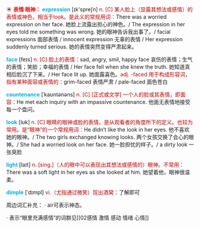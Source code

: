 ☀ <font color="red">**表情 眼神：**</font>
<font color="sky blue">**expression**</font> [ɪk'spreʃn] 
<font color="#c00000">n. [C] 某人脸上（显露其想法或感情）的表情或神色，相当于look。是此义的常规用词：</font>There was a worried expression on her face. 她脸上流露出担心的神色。/ The expression in her eyes told me something was wrong. 她的眼神告诉我出事了。/ facial expressions 面部表情 / innocent expression 无辜的表情 / Her expression suddenly turned serious. 她的表情突然变得严肃起来。

<font color="sky blue">**face**</font> [feɪs] 
<font color="#c00000">n. [C] 脸上的表情：</font>sad, angry, smil, happy face 哀伤的表情；生气的表情；笑脸；幸福的表情 / Her face fell when she knew the truth. 她知道真相后脸沉了下来。/ Her face lit up. 她面露喜色。<font color="#c00000">adj. -faced 用于构成形容词，指有某种面容或表情的：</font>grim-faced 表情严肃 / pale-faced 面色苍白
           
<font color="sky blue">**countenance**</font> [ˈkaʊntənəns]
<font color="#c00000">n. [C] [正式或文学] 一个人的脸或其表情，即面容：</font>He met each inquiry with an impassive countenance. 他面无表情地接受每一个盘问。

<font color="sky blue">**look**</font> [lʊk] 
<font color="#c00000">n. [C] 眼睛的眼神或脸的表情。是从观看者的角度所下的定义。也较为常用。是“眼神”的一个常规用词：</font>He didn’t like the look in her eyes. 他不喜欢她的眼神。/ The two girls exchanged knowing looks. 两个女孩交换了会心的眼神。/ She had a worried look on her face. 她一脸担忧的样子。/ a dirty look 一张臭脸 

<font color="sky blue">**light**</font> [laɪt] 
<font color="#c00000">n. [sing.]（人的眼中可以表现出其想法或感情的）眼神。不常用：</font>There was a soft light in her eyes as she looked at him. 她望着他，眼神很温柔。
           
<font color="sky blue">**dimple**</font> [ˈdɪmpl]
<font color="#c00000">vi.（尤指通过微笑）现出酒窝：</font>了解即可

周边词汇补充：
· air可表示神态。

· 表示“眼里充满感情”的词群见[[02感情 激情 感动 情绪 心情]]

